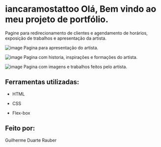 # iancaramostattoo Olá, Bem vindo ao meu projeto de portfólio.
Pagine para redirecionamento de clientes e agendamento de horários, exposição de trabalhos e apresentação da artista.

![image](https://github.com/unnamedrauber/iancaramostattoo/assets/77356181/55b804e8-c92d-436e-ae19-f5c7197403fa)
Pagina para apresentação do artista.

![image](https://github.com/unnamedrauber/iancaramostattoo/assets/77356181/0a5c45e8-28e6-4c02-b61f-556961468243)
Pagina com historia, inspirações e formações do artista.

![image](https://github.com/unnamedrauber/iancaramostattoo/assets/77356181/b5e6b20a-0c8f-457a-bb62-c6bf08d5cdb9)
Pagina com imagens e trabalhos feitos pelo artista.

## Ferramentas utilizadas:

* HTML

* CSS

* Flex-box

## Feito por:
Guilherme Duarte Rauber
